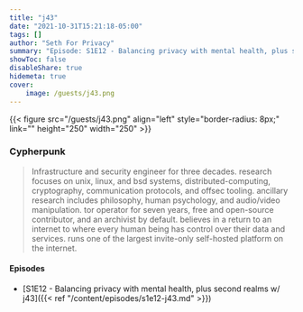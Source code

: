 ```yaml
---
title: "j43"
date: "2021-10-31T15:21:18-05:00"
tags: []
author: "Seth For Privacy"
summary: "Episode: S1E12 - Balancing privacy with mental health, plus second realms w/ j43"
showToc: false
disableShare: true
hidemeta: true
cover:
    image: /guests/j43.png
---
```


{{< figure src="/guests/j43.png" align="left" style="border-radius: 8px;" link="" height="250" width="250" >}}

### Cypherpunk

> Infrastructure and security engineer for three decades. research focuses on unix, linux, and bsd systems, distributed-computing, cryptography, communication protocols, and offsec tooling. ancillary research includes philosophy, human psychology, and audio/video manipulation. tor operator for seven years, free and open-source contributor, and an archivist by default. believes in a return to an internet to where every human being has control over their data and services. runs one of the largest invite-only self-hosted platform on the internet.

#### Episodes

- [S1E12 - Balancing privacy with mental health, plus second realms w/ j43]({{< ref "/content/episodes/s1e12-j43.md" >}})
